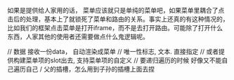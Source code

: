 如果是提供给人家用的话， 菜单应该就只是单纯的菜单吧，如果菜单里耦合了点击后的处理，基本上了就锁死了菜单和路由的关系。事实上还真的有这种情况的，
比如我们的框架点击菜单是打开iframe，而不是去打开路由。可能除了打开什么东西，人家其他的使用者还需要做点什么鬼逻辑呢。

// 数据 接收一份data， 自动渲染成菜单
// 唯一性标志, 文本. 直接指定
// 或者提供构建菜单项的slot出去, 支持菜单项的自定义
// 要递归遍历的时候 好像又不能自己遍历自己 / 父的插槽，怎么用到子孙的插槽上面去捏